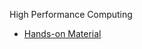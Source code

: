 High Performance Computing

* [Hands-on Material](https://hackmd.io/@raphaelmcobe/adv-datatrieste24-p-hpc)
